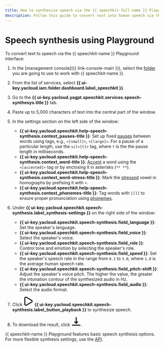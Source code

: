 ```yaml
---
title: How to synthesize speech via the {{ speechkit-full-name }} Playground interface
description: Follow this guide to convert text into human speech via the {{ speechkit-name }} Playground interface.
---
```


# Speech synthesis using Playground

To convert text to speech via the {{ speechkit-name }} Playground interface: 

1. In the [management console]({{ link-console-main }}), select the [folder](../../resource-manager/concepts/resources-hierarchy.md#folder) you are going to use to work with {{ speechkit-name }}.
1. From the list of services, select **{{ ui-key.yacloud.iam.folder.dashboard.label_speechkit }}**.
1. Go to the **{{ ui-key.yacloud.yagpt.speechkit.services.speech-synthesys.title }}** tab.
1. Paste up to 5,000 characters of text into the central part of the window.
1. In the settings section on the left side of the window:

   * **{{ ui-key.yacloud.speechkit.help-speech-synthesis.context_pauses-title }}**: Set up fixed [pauses](../tts/markup/tts-markup.md#pause) between words using tags, e.g., `<[small]>`, `<[large]>`. For a pause of a particular length, use the `sil<[t]>` tag, where `t` is the the pause length in milliseconds.
   * **{{ ui-key.yacloud.speechkit.help-speech-synthesis.context_word-title }}**: [Accent](../tts/markup/tts-markup.md#accent) a word using the `<[accented]>` tag or by enclosing it in asterisks (`** **`).
   * **{{ ui-key.yacloud.speechkit.help-speech-synthesis.context_word-stress-title }}**: Mark the [stressed](../tts/markup/tts-markup.md#a) vowel in homographs by prefixing it with `+`.
   * **{{ ui-key.yacloud.speechkit.help-speech-synthesis.context_phonemes-title }}**: Tag words with `[[]]` to ensure proper pronunciation using [phonemes](../tts/markup/tts-supported-phonemes.md).

1. Under **{{ ui-key.yacloud.speechkit.speech-synthesis.label_synthesis-settings }}** on the right side of the window:

   * **{{ ui-key.yacloud.speechkit.speech-synthesis.field_language }}**: Set the speaker's language.
   * **{{ ui-key.yacloud.speechkit.speech-synthesis.field_voice }}**: Select the speaker's voice.
   * **{{ ui-key.yacloud.speechkit.speech-synthesis.field_role }}**: Control tone and emotion by selecting the speaker's role.
   * **{{ ui-key.yacloud.speechkit.speech-synthesis.field_speed }}**: Set the speaker's speech rate in the range from `0.1` to `3.0`, where `1.0` is the average human speech rate.
   * **{{ ui-key.yacloud.speechkit.speech-synthesis.field_pitch-shift }}**: Adjust the speaker's voice pitch. The higher the value, the greater the intonation contour of the synthesized audio in Hz.
   * **{{ ui-key.yacloud.speechkit.speech-synthesis.field_audio }}**: Select the audio format.

1. Click ![TriangleRight](../../_assets/console-icons/triangle-right.svg) **{{ ui-key.yacloud.speechkit.speech-synthesis.label_button_playback }}** to synthesize speech.
1. To download the result, click ![arrow-down-to-line](../../_assets/console-icons/arrow-down-to-line.svg).

{{ speechkit-name }} Playground features basic speech synthesis options. For more flexible synthesis settings, use the [API](#tts-quickstart).